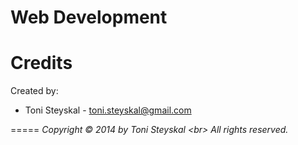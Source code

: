 Web Development
=====

Credits
=====
Created by:
* Toni Steyskal - toni.steyskal@gmail.com

=====
*Copyright © 2014 by Toni Steyskal <br\>
All rights reserved.*
